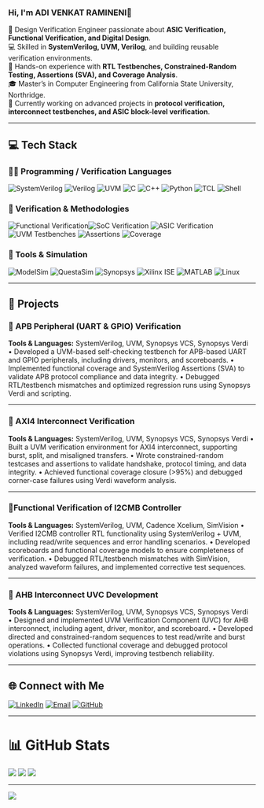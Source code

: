 ### Hi, I'm ADI VENKAT RAMINENI👋  

🔧 Design Verification Engineer passionate about **ASIC Verification, Functional Verification, and Digital Design**.<br>
💻 Skilled in **SystemVerilog, UVM, Verilog**, and building reusable verification environments.<br>
🚀 Hands-on experience with **RTL Testbenches, Constrained-Random Testing, Assertions (SVA), and Coverage Analysis**.<br>
🎓 Master’s in Computer Engineering from California State University, Northridge.<br>
🌱 Currently working on advanced projects in **protocol verification, interconnect testbenches, and ASIC block-level verification**.<br>

---

## 💻 Tech Stack  

### 🧑‍💻 Programming / Verification Languages  
![SystemVerilog](https://img.shields.io/badge/SystemVerilog-blue?style=flat-square&logo=verilog&logoColor=white) ![Verilog](https://img.shields.io/badge/Verilog-orange?style=flat-square&logo=verilog&logoColor=white) ![UVM](https://img.shields.io/badge/UVM-green?style=flat-square&logo=verification&logoColor=white) ![C](https://img.shields.io/badge/C-00599C?style=flat-square&logo=c&logoColor=white) ![C++](https://img.shields.io/badge/C++-00599C?style=flat-square&logo=cplusplus&logoColor=white) ![Python](https://img.shields.io/badge/Python-3670A0?style=flat-square&logo=python&logoColor=ffdd54) ![TCL](https://img.shields.io/badge/TCL-lightgrey?style=flat-square) ![Shell](https://img.shields.io/badge/Shell_Scripting-black?style=flat-square&logo=gnu-bash&logoColor=white)  

### 🏢 Verification & Methodologies  
![Functional Verification](https://img.shields.io/badge/Functional%20Verification-red?style=flat-square)![SoC Verification](https://img.shields.io/badge/SoC%20Verification-orange?style=flat-square) ![ASIC Verification](https://img.shields.io/badge/ASIC%20Verification-darkgreen?style=flat-square) ![UVM Testbenches](https://img.shields.io/badge/UVM%20Testbenches-purple?style=flat-square) 
![Assertions](https://img.shields.io/badge/SystemVerilog%20Assertions-yellow?style=flat-square) ![Coverage](https://img.shields.io/badge/Functional%20&%20Code%20Coverage-brightgreen?style=flat-square)  

### 🧰 Tools & Simulation  
![ModelSim](https://img.shields.io/badge/ModelSim-blue?style=flat-square) ![QuestaSim](https://img.shields.io/badge/QuestaSim-darkblue?style=flat-square) ![Synopsys](https://img.shields.io/badge/Synopsys%20DesignVision-purple?style=flat-square) ![Xilinx ISE](https://img.shields.io/badge/Xilinx%20ISE-red?style=flat-square) ![MATLAB](https://img.shields.io/badge/MATLAB-orange?style=flat-square) ![Linux](https://img.shields.io/badge/Linux-black?style=flat-square&logo=linux)  

---

## 🌟 Projects  

### 🔹 APB Peripheral (UART & GPIO) Verification 
**Tools & Languages:** SystemVerilog, UVM, Synopsys VCS, Synopsys Verdi     
•	Developed a UVM-based self-checking testbench for APB-based UART and GPIO peripherals, including drivers, monitors, and scoreboards.
•	Implemented functional coverage and SystemVerilog Assertions (SVA) to validate APB protocol compliance and data integrity.
•	Debugged RTL/testbench mismatches and optimized regression runs using Synopsys Verdi and scripting.

---

### 🔹 AXI4 Interconnect Verification 
**Tools & Languages:** SystemVerilog, UVM, Synopsys VCS, Synopsys Verdi
•	Built a UVM verification environment for AXI4 interconnect, supporting burst, split, and misaligned transfers.
•	Wrote constrained-random testcases and assertions to validate handshake, protocol timing, and data integrity.
•	Achieved functional coverage closure (>95%) and debugged corner-case failures using Verdi waveform analysis.


---

### 🔹Functional Verification of I2CMB Controller 
**Tools & Languages:** SystemVerilog, UVM, Cadence Xcelium, SimVision 
•	Verified I2CMB controller RTL functionality using SystemVerilog + UVM, including read/write sequences and error handling scenarios.
•	Developed scoreboards and functional coverage models to ensure completeness of verification.
•	Debugged RTL/testbench mismatches with SimVision, analyzed waveform failures, and implemented corrective test sequences.

---

### 🔹 AHB Interconnect UVC Development 
**Tools & Languages:** SystemVerilog, UVM, Synopsys VCS, Synopsys Verdi   
•	Designed and implemented UVM Verification Component (UVC) for AHB interconnect, including agent, driver, monitor, and scoreboard.
•	Developed directed and constrained-random sequences to test read/write and burst operations.
•	Collected functional coverage and debugged protocol violations using Synopsys Verdi, improving testbench reliability.

---

## 🌐 Connect with Me  

[![LinkedIn](https://img.shields.io/badge/LinkedIn-%230077B5.svg?logo=linkedin&logoColor=white)](www.linkedin.com/in/vramineni131) [![Email](https://img.shields.io/badge/Email-D14836?logo=gmail&logoColor=white)](mailto:ramineni131@gmail.com) [![GitHub](https://img.shields.io/badge/GitHub-black?logo=github&logoColor=white)](https://github.com/ADIVENKATRAMINENI)  

---

# 📊 GitHub Stats  

![](https://github-readme-stats.vercel.app/api?username=YOUR-GITHUB&theme=dark&hide_border=false&include_all_commits=false&count_private=false) ![](https://github-readme-streak-stats.herokuapp.com/?user=YOUR-GITHUB&theme=dark&hide_border=false) ![](https://github-readme-stats.vercel.app/api/top-langs/?username=YOUR-GITHUB&theme=dark&hide_border=false&include_all_commits=false&count_private=false&layout=compact)  

---

[![](https://visitcount.itsvg.in/api?id=YOUR-GITHUB&icon=0&color=0)](https://visitcount.itsvg.in)  

<!-- Created with GPRM template and customized for Design Verification Engineer profile -->
